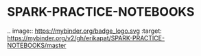 # SPARK-PRACTICE-NOTEBOOKS

.. image:: https://mybinder.org/badge_logo.svg
 :target: https://mybinder.org/v2/gh/erikapat/SPARK-PRACTICE-NOTEBOOKS/master
